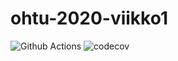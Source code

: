 # ohtu-2020-viikko1
![Github Actions](https://github.com/LofhJann/ohtu-2020-viikko1/workflows/Java%20CI%20with%20Gradle/badge.svg)
![codecov](https://codecov.io/gh/LofhJann/ohtu-2020-viikko1/branch/main/graph/badge.svg?token=vpL3U2D6F8)

